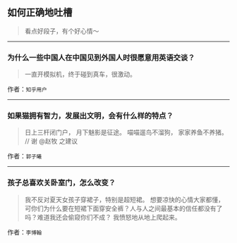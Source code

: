 ## 如何正确地吐槽

> 看点好段子，有个好心情～


 
---

### 为什么一些中国人在中国见到外国人时很愿意用英语交谈？

> 一直开模拟机，终于碰到真车，很激动。


作者：`知乎用户`

---

### 如果猫拥有智力，发展出文明，会有什么样的特点？

> 日上三杆闭门户，
> 月下魅影是征途。
> 喵喵遛鸟不溜狗，
> 家家养鱼不养猪。
> // 谢 @赵牧 之建议


作者：`郭子曦`

---

### 孩子总喜欢关卧室门，怎么改变？

> 我不反对夏天女孩子穿裙子，特别是超短裙。
> 想要凉快的心情大家都懂，可你们为什么要在短裙下面穿安全裤？人与人之间最基本的信任都没有了吗？难道我还会偷窥你们不成？
> 我愤怒地从地上爬起来。


作者：`李博翰`